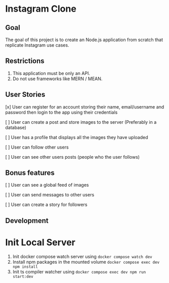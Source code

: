 # Instagram Clone

## Goal

The goal of this project is to create an Node.js application from scratch that replicate Instagram use cases. 

## Restrictions

1. This application must be only an API.
2. Do not use frameworks like MERN / MEAN.

## User Stories

[x] User can register for an account storing their name, email/username and password then login to the app using their credentials

[ ] User can create a post and store images to the server (Preferably in a database)

[ ] User has a profile that displays all the images they have uploaded

[ ] User can follow other users

[ ] User can see other users posts (people who the user follows)

## Bonus features

[ ] User can see a global feed of images

[ ] User can send messages to other users

[ ] User can create a story for followers

## Development

# Init Local Server
1. Init docker compose watch server using `docker compose watch dev`
2. Install npm packages in the mounted volume `docker compose exec dev npm install`
3. Init ts compiler watcher using `docker compose exec dev npm run start:dev`